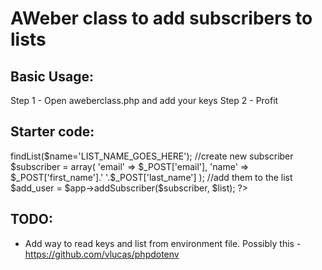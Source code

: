 AWeber class to add subscribers to lists
======================

Basic Usage:
------------
Step 1 - Open aweberclass.php and add your keys
Step 2 - Profit

Starter code:
------------
<?php
require('aweber/aweberclass.php');

//new aweber
$app = new AWeber();
//use the list name you want to add subscribers to
$list = $app->findList($name='LIST_NAME_GOES_HERE');
//create new subscriber
$subscriber = array(
'email' => $_POST['email'],
'name' => $_POST['first_name'].' '.$_POST['last_name']
);
//add them to the list
$add_user = $app->addSubscriber($subscriber, $list);
?>

TODO:
------------
* Add way to read keys and list from environment file. Possibly this - https://github.com/vlucas/phpdotenv
